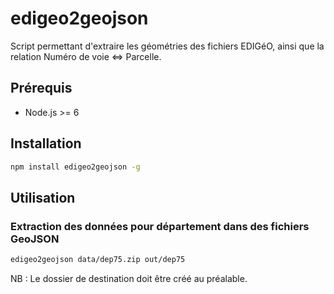 # edigeo2geojson

Script permettant d'extraire les géométries des fichiers EDIGéO, ainsi que la relation Numéro de voie <=> Parcelle.

## Prérequis

* Node.js >= 6

## Installation

```bash
npm install edigeo2geojson -g
```

## Utilisation

### Extraction des données pour département dans des fichiers GeoJSON

```bash
edigeo2geojson data/dep75.zip out/dep75
```

NB : Le dossier de destination doit être créé au préalable.
